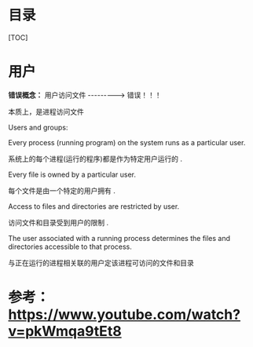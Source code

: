 

# 目录



[TOC]



# 用户



**错误概念：** 用户访问文件 ---------> 错误！！！

 本质上，是进程访问文件











Users and groups: 

 Every process (running program) on the system runs as a particular user. 

系统上的每个进程(运行的程序)都是作为特定用户运行的 . 



Every file is owned by a particular user. 

每个文件是由一个特定的用户拥有 . 



Access to files and directories are restricted by user. 

访问文件和目录受到用户的限制 . 



The user associated with a running process determines the files and directories accessible to that process. 

与正在运行的进程相关联的用户定该进程可访问的文件和目录





# 参考： https://www.youtube.com/watch?v=pkWmqa9tEt8